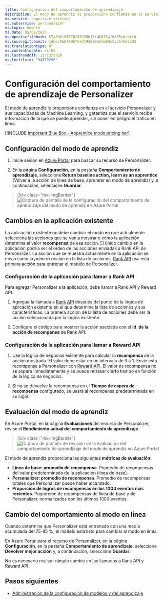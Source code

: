 ```yaml
---
title: Configuración del comportamiento de aprendizaje
description: El modo de aprendiz le proporciona confianza en el servicio Personalizer y sus capacidades de Machine Learning, y proporciona métricas conforme el servicio recibe información de la que se puede aprender, sin poner en peligro el tráfico en línea.
ms.service: cognitive-services
ms.subservice: personalizer
ms.topic: how-to
ms.date: 05/01/2020
ms.openlocfilehash: 57a03b107678f83200b11f408784f6455cbceffd
ms.sourcegitcommit: 1d6ec4b6f60b7d9759269ce55b00c5ac5fb57d32
ms.translationtype: HT
ms.contentlocale: es-ES
ms.lasthandoff: 11/13/2020
ms.locfileid: "94579298"
---
```

# <a name="configure-the-personalizer-learning-behavior"></a>Configuración del comportamiento de aprendizaje de Personalizer

El [modo de aprendiz](concept-apprentice-mode.md) le proporciona confianza en el servicio Personalizer y sus capacidades de Machine Learning, y garantiza que el servicio recibe información de la que se puede aprender, sin poner en peligro el tráfico en línea.

[!INCLUDE [Important Blue Box - Apprentice mode pricing tier](./includes/important-apprentice-mode.md)]

## <a name="configure-apprentice-mode"></a>Configuración del modo de aprendiz

1. Inicie sesión en [Azure Portal](https://portal.azure.com) para buscar su recurso de Personalizer.

1. En la página **Configuración**, en la pestaña **Comportamiento de aprendizaje**, seleccione **Return baseline action, learn as an apprentice** (Volver a la acción de línea de base, aprender en modo de aprendiz) y, a continuación, seleccione **Guardar**.

> [!div class="mx-imgBorder"]
> ![Captura de pantalla de la configuración del comportamiento de aprendizaje del modo de aprendiz en Azure Portal](media/settings/configure-learning-behavior-azure-portal.png)

## <a name="changes-to-the-existing-application"></a>Cambios en la aplicación existente

La aplicación existente no debe cambiar el modo en que actualmente selecciona las acciones que se van a mostrar o cómo la aplicación determina el valor **recompensa** de esa acción. El único cambio en la aplicación podría ser el orden de las acciones enviadas a Rank API de Personalizer. La acción que se muestra actualmente en la aplicación se envía como la _primera acción_ en la lista de acciones. [Rank API](https://westus2.dev.cognitive.microsoft.com/docs/services/personalizer-api/operations/Rank) usa esta primera acción para entrenar el modelo de Personalizer.

### <a name="configure-your-application-to-call-the-rank-api"></a>Configuración de la aplicación para llamar a Rank API

Para agregar Personalizer a la aplicación, debe llamar a Rank API y Reward API.

1. Agregue la llamada a [Rank API](https://westus2.dev.cognitive.microsoft.com/docs/services/personalizer-api/operations/Rank) después del punto de la lógica de aplicación existente en el que determine la lista de acciones y sus características. La primera acción de la lista de acciones debe ser la acción seleccionada por la lógica existente.

1. Configure el código para mostrar la acción asociada con el **id. de la acción de recompensa** de Rank API.

### <a name="configure-your-application-to-call-reward-api"></a>Configuración de la aplicación para llamar a Reward API

1. Use la lógica de negocios existente para calcular la **recompensa** de la acción mostrada. El valor debe estar en un intervalo de 0 a 1. Envíe esta recompensa a Personalizer con [Reward API](https://westus2.dev.cognitive.microsoft.com/docs/services/personalizer-api/operations/Reward). El valor de recompensa no se espera inmediatamente y se puede retrasar cierto tiempo en función de la lógica de negocios.

1. Si no se devuelve la recompensa en el **Tiempo de espera de recompensa** configurado, se usará al recompensa predeterminada en su lugar.

## <a name="evaluate-apprentice-mode"></a>Evaluación del modo de aprendiz

En Azure Portal, en la página **Evaluaciones** del recurso de Personalizer, revise el **Rendimiento actual del comportamiento de aprendizaje**.

> [!div class="mx-imgBorder"]
> ![Captura de pantalla de revisión de la evaluación del comportamiento de aprendizaje del modo de aprendiz en Azure Portal](media/settings/evaluate-apprentice-mode.png)

El modo de aprendiz proporciona las siguientes **métricas de evaluación**:
* **Línea de base: promedio de recompensa**.  Promedio de recompensas del valor predeterminado de la aplicación (línea de base).
* **Personalizer: promedio de recompensa**. Promedio de recompensas totales que Personalizer puede haber alcanzado.
* **Proporción de logros de recompensas en los 1000 eventos más recientes**. Proporción de recompensas de línea de base y de Personalizer, normalizados con los últimos 1000 eventos.

## <a name="switch-behavior-to-online-mode"></a>Cambio del comportamiento al modo en línea

Cuando determine que Personalizer está entrenado con una media acumulada del 75-85 %, el modelo está listo para cambiar al modo en línea.

En Azure Portal para el recurso de Personalizer, en la página **Configuración**, en la pestaña **Comportamiento de aprendizaje**, seleccione **Devolver mejor acción** y, a continuación, seleccione **Guardar**.

No es necesario realizar ningún cambio en las llamadas a Rank API y Reward API.

## <a name="next-steps"></a>Pasos siguientes

* [Administración de la configuración de modelos y del aprendizaje](how-to-manage-model.md)

